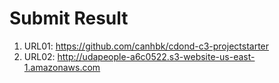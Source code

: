 # Submit Result

1. URL01: <https://github.com/canhbk/cdond-c3-projectstarter>
2. URL02: <http://udapeople-a6c0522.s3-website-us-east-1.amazonaws.com>
